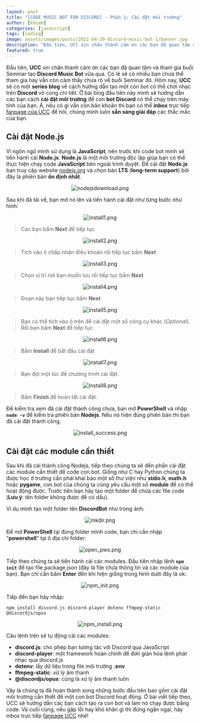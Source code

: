 ```yaml
---
layout: post
title: "[CODE MUSIC BOT FOR DISCORD] - Phần 1: Cài đặt môi trường"
author: [khiem]
categories: [javascript]
tags: [coding]
image: assets/images/posts/2022-04-29-discord-music-bot-1/banner.jpg
description: "Đầu tiên, UCC xin chân thành cảm ơn các bạn đã quan tâm và tham gia buổi Seminar tạo Discord Music Bot vừa qua. Có lẽ sẽ có nhiều bạn chưa thể tham gia hay vẫn còn cảm thấy chưa rõ về buổi Seminar đó. Hôm nay, UCC sẽ có một series blog về cách hướng dẫn tạo một con bot có thể chơi nhạc trên Discord vô cùng chi tiết. Ở bài blog đầu tiên này mình sẽ hướng dẫn các bạn cách cài đặt môi trường* để con bot Discord có thể chạy trên máy tính của bạn. À, nếu có gì vẫn còn băn khoăn thì bạn có thể inbox trực tiếp fanpage của UCC để hỏi, chúng mình luôn sẵn sàng giải đáp các thắc mắc của bạn."
featured: true
---
```


Đầu tiên, **UCC** xin chân thành cảm ơn các bạn đã quan tâm và tham gia buổi Seminar tạo **Discord Music Bot** vừa qua. Có lẽ sẽ có nhiều bạn chưa thể tham gia hay vẫn còn cảm thấy chưa rõ về buổi Seminar đó. Hôm nay, **UCC** sẽ có một **series blog** về cách hướng dẫn tạo một con bot có thể chơi nhạc trên **Discord** vô cùng chi tiết. Ở bài blog đầu tiên này mình sẽ hướng dẫn các bạn cách **cài đặt môi trường** để con **bot Discord** có thể chạy trên máy tính của bạn. À, nếu có gì vẫn còn băn khoăn thì bạn có thể **inbox** trực tiếp [fanpage của UCC](https://www.facebook.com/USTH.Coders.Club) để hỏi, chúng mình luôn **sẵn sàng giải đáp** các thắc mắc của bạn.

## Cài đặt Node.js

Vì ngôn ngữ mình sử dụng là **JavaScript**, nên trước khi code bot mình sẽ tiến hành cài **Node.js**. **Node.js** là một môi trường độc lập giúp bạn có thể thực hiện chạy code **JavaScript** bên ngoài trình duyệt. Để cài đặt **Node.js** bạn truy cập website [nodejs.org](http://nodejs.org) và chọn bản **LTS** (**long-term support**) bởi đây là phiên bản **ổn định nhất**.

<p style="text-align: center;"><img src="/assets/images/posts/2022-04-29-discord-music-bot-1/nodejsdownload.png" alt="nodejsdownload.png"></p>

Sau khi đã tải về, bạn mở nó lên và tiến hành cài đặt như từng bước như hình:

<p style="text-align: center;"><img src="/assets/images/posts/2022-04-29-discord-music-bot-1/install1.png" alt="install1.png"></p>

> Các bạn bấm **Next** để tiếp tục
> 

<p style="text-align: center;"><img src="/assets/images/posts/2022-04-29-discord-music-bot-1/install2.png" alt="install2.png"></p>

> Tích vào ô chấp nhận điều khoản rồi tiếp tục bấm **Next**
> 

<p style="text-align: center;"><img src="/assets/images/posts/2022-04-29-discord-music-bot-1/install3.png" alt="install3.png"></p>

> Chọn vị trí nơi bạn muốn lưu rồi tiếp tục bấm **Next**
> 

<p style="text-align: center;"><img src="/assets/images/posts/2022-04-29-discord-music-bot-1/install4.png" alt="install4.png"></p>

> Đoạn này bạn tiếp tục bấm **Next**
> 

<p style="text-align: center;"><img src="/assets/images/posts/2022-04-29-discord-music-bot-1/install5.png" alt="install5.png"></p>

> Bạn có thể tích vào ô trên để cài đặt một số công cụ khác (*Optional*). Rồi bạn bấm **Next** để tiếp tục.
> 

<p style="text-align: center;"><img src="/assets/images/posts/2022-04-29-discord-music-bot-1/install6.png" alt="install6.png"></p>

> Bấm **Install** để bắt đầu cài đặt
> 

<p style="text-align: center;"><img src="/assets/images/posts/2022-04-29-discord-music-bot-1/install7.png" alt="install7.png"></p>

> Bạn đợi một lúc để chương trình cài đặt.
> 

<p style="text-align: center;"><img src="/assets/images/posts/2022-04-29-discord-music-bot-1/install8.png" alt="install8.png"></p>

> Bấm **Finish** để hoàn tất cài đặt.
> 

Để kiểm tra xem đã cài đặt thành công chưa, bạn mở **PowerShell** và nhập **`node -v`** để kiểm tra phiên bản **Nodejs**. Nếu nó hiện đúng phiên bản thì bạn đã cài đặt thành công.

<p style="text-align: center;"><img src="/assets/images/posts/2022-04-29-discord-music-bot-1/install_success.png" alt="install_success.png"></p>

## Cài đặt các module cần thiết

Sau khi đã cài thành công Nodejs, tiếp theo chúng ta sẽ đến phần cài đặt các module cần thiết để code con bot. Giống như C hay Python chúng ta được học ở trường cần phải khai báo một số thư viện như **stdio.h**, **math.h** hoặc **pygame**, con bot của chúng ta cũng yêu cầu một số **module** để có thể hoạt động được. Trước tiên bạn hãy tạo một folder để chứa các file code (**Lưu ý**: tên folder không được để có dấu). 

Ví dụ mình tạo một folder tên **DiscordBot** như trong ảnh:

<p style="text-align: center;"><img src="/assets/images/posts/2022-04-29-discord-music-bot-1/mkdir.png" alt="mkdir.png"></p>

Để mở **PowerShell** tại đúng folder mình code, bạn chỉ cần nhập “**powershell**” tại ô địa chỉ folder:

<p style="text-align: center;"><img src="/assets/images/posts/2022-04-29-discord-music-bot-1/open_pws.png" alt="open_pws.png"></p>

Tiếp theo chúng ta sẽ tiến hành cài các modules. Đầu tiên nhập lệnh **`npm init`** để tạo file package.json (đây là file chứa thông tin và các module của bạn). Bạn chỉ cần bấm **Enter** đến khi hiện giống trong hình dưới đây là ok:

<p style="text-align: center;"><img src="/assets/images/posts/2022-04-29-discord-music-bot-1/npm_init.png" alt="npm_init.png"></p>

Tiếp đến bạn hãy nhập:

`npm install discord.js discord-player dotenv ffmpeg-static @discordjs/opus`

<p style="text-align: center;"><img src="/assets/images/posts/2022-04-29-discord-music-bot-1/npm_install.png" alt="npm_install.png"></p>

Câu lệnh trên sẽ tự động cài các modules:

- **discord.js**: cho phép bạn tương tác với Discord qua JavaScript
- **discord-player**: một framework hoàn chỉnh để đơn giản hóa lệnh phát nhạc qua discord.js
- **dotenv**: lấy dữ liệu trong file môi trường **.env**
- **ffmpeg-static**: xử lý âm thanh
- **@discordjs/opus**: cũng là xử lý âm thanh luôn

Vậy là chúng ta đã hoàn thành xong những bước đầu tiên bao gồm cài đặt môi trường cần thiết để một con bot Discord hoạt động. Ở bài viết tiếp theo, UCC sẽ hướng dẫn các bạn cách tạo ra con bot và làm nó chạy được bằng code. Và cuối cùng, nếu gặp lỗi hay khó khăn gì thì đừng ngần ngại, hãy inbox trực tiếp [fanpage UCC](https://www.facebook.com/USTH.Coders.Club) nhé!